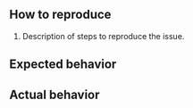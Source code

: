 <!-- description of the issue, please including any relevant information:
  - version
  - environment
  - component
  - error logs
  - stack trace -->




## How to reproduce

1. Description of steps to reproduce the issue.


## Expected behavior

<!-- description of what you expected to happen. -->


## Actual behavior

<!-- description of what actually happened. -->

